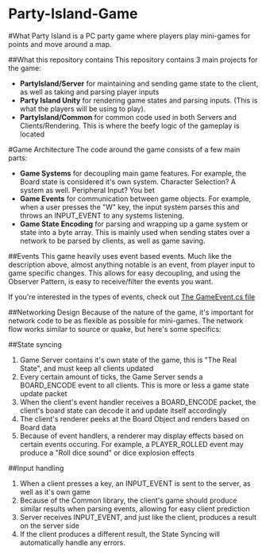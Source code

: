 Party-Island-Game
=================
#What
Party Island is a PC party game where players play mini-games for points and move around a map.

##What this repository contains
This repository contains 3 main projects for the game:

* __PartyIsland/Server__ for maintaining and sending game state to the client, as well as taking and parsing player inputs
* __Party Island Unity__ for rendering game states and parsing inputs. (This is what the players will be using to play).
* __PartyIsland/Common__ for common code used in both Servers and Clients/Rendering. This is where the beefy logic of the gameplay is located

#Game Architecture
The code around the game consists of a few main parts:

* __Game Systems__ for decoupling main game features. For example, the Board state is considered it's own system. Character Selection? A system as well. Peripheral Input? You bet
* __Game Events__ for communication between game objects. For example, when a user presses the "W" key, the input system parses this and throws an INPUT_EVENT to any systems listening.
* __Game State Encoding__ for parsing and wrapping up a game system or state into a byte array. This is mainly used when sending states over a network to be parsed by clients, as well as game saving.

##Events
This game heavily uses event based events. Much like the description above, almost anything notable is an event, from player input to game specific changes. This allows for easy decoupling, and using the Observer Pattern, is easy to receive/filter the events you want.

If you're interested in the types of events, check out [The GameEvent.cs file](https://github.com/Austech/Party-Island-Game/blob/master/PartyIsland/Common/GameEvent.cs)

##Networking Design
Because of the nature of the game, it's important for network code to be as flexible as possible for mini-games. The network flow works similar to source or quake, but here's some specifics:

##State syncing
1. Game Server contains it's own state of the game, this is "The Real State", and must keep all clients updated
2. Every certain amount of ticks, the Game Server sends a BOARD_ENCODE event to all clients. This is more or less a game state update packet
3. When the client's event handler receives a BOARD_ENCODE packet, the client's board state can decode it and update itself accordingly
4. The client's renderer peeks at the Board Object and renders based on Board data
5. Because of event handlers, a renderer may display effects based on certain events occuring. For example, a PLAYER_ROLLED event may produce a "Roll dice sound" or dice explosion effects

##Input handling
1. When a client presses a key, an INPUT_EVENT is sent to the server, as well as it's own game
2. Because of the Common library, the client's game should produce similar results when parsing events, allowing for easy client prediction
3. Server receives INPUT_EVENT, and just like the client, produces a result on the server side
4. If the client produces a different result, the State Syncing will automatically handle any errors.